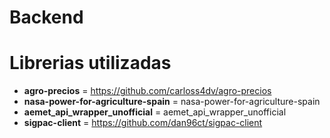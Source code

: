 # Backend


# Librerias utilizadas

- **agro-precios** = https://github.com/carloss4dv/agro-precios
- **nasa-power-for-agriculture-spain** = nasa-power-for-agriculture-spain
- **aemet_api_wrapper_unofficial** = aemet_api_wrapper_unofficial
- **sigpac-client** = https://github.com/dan96ct/sigpac-client


